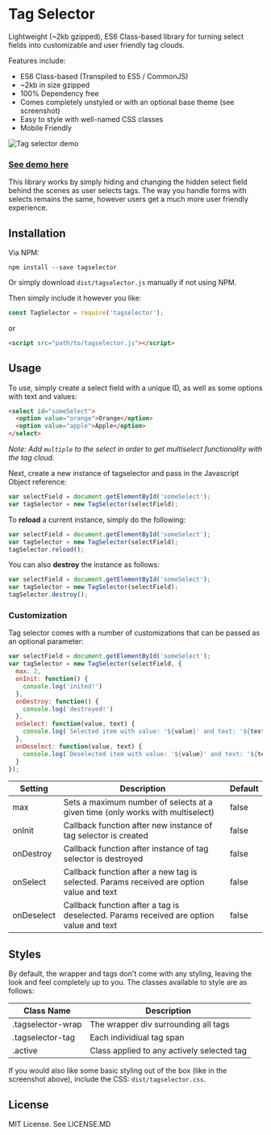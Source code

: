 # Tag Selector

Lightweight (~2kb gzipped), ES6 Class-based library for turning select fields into customizable and user friendly tag clouds.

Features include:

* ES6 Class-based (Transpiled to ES5 / CommonJS)
* ~2kb in size gzipped
* 100% Dependency free
* Comes completely unstyled or with an optional base theme (see screenshot)
* Easy to style with well-named CSS classes
* Mobile Friendly

![Tag selector demo](https://i.imgur.com/e9zYGgp.jpg)

### [See demo here](http://ryanfitzgerald.github.io/tagselector/)

This library works by simply hiding and changing the hidden select field behind the scenes as user selects tags. The way you handle forms with selects remains the same, however users get a much more user friendly experience.

## Installation

Via NPM:

```
npm install --save tagselector
```

Or simply download `dist/tagselector.js` manually if not using NPM.

Then simply include it however you like:

```javascript
const TagSelector = require('tagselector');
```

or

```html
<script src="path/to/tagselector.js"></script>
```

## Usage

To use, simply create a select field with a unique ID, as well as some options with text and values:

```html
<select id="someSelect">
  <option value="orange">Orange</option>
  <option value="apple">Apple</option>
</select>
```

*Note: Add `multiple` to the select in order to get multiselect functionality with the tag cloud.*

Next, create a new instance of tagselector and pass in the Javascript Object reference:

```javascript
var selectField = document.getElementById('someSelect');
var tagSelector = new TagSelector(selectField);
```

To **reload** a current instance, simply do the following:

```javascript
var selectField = document.getElementById('someSelect');
var tagSelector = new TagSelector(selectField);
tagSelector.reload();
```

You can also **destroy** the instance as follows:

```javascript
var selectField = document.getElementById('someSelect');
var tagSelector = new TagSelector(selectField);
tagSelector.destroy();
```
### Customization

Tag selector comes with a number of customizations that can be passed as an optional parameter:

```javascript
var selectField = document.getElementById('someSelect');
var tagSelector = new TagSelector(selectField, {
  max: 2,
  onInit: function() {
    console.log('inited!')
  },
  onDestroy: function() {
    console.log('destroyed!')
  },
  onSelect: function(value, text) {
    console.log(`Selected item with value: '${value}' and text: '${text}'`)
  },
  onDeselect: function(value, text) {
    console.log(`Deselected item with value: '${value}' and text: '${text}'`)
  }
});
```

| Setting | Description | Default |
| ------- | ----------- | ------- |
| max | Sets a maximum number of selects at a given time (only works with multiselect) | false |
| onInit | Callback function after new instance of tag selector is created | false |
| onDestroy | Callback function after instance of tag selector is destroyed | false |
| onSelect | Callback function after a new tag is selected. Params received are option value and text | false |
| onDeselect | Callback function after a tag is deselected. Params received are option value and text | false |

## Styles

By default, the wrapper and tags don't come with any styling, leaving the look and feel completely up to you. The classes available to style are as follows:

| Class Name | Description |
| ---------- | ----------- |
| .tagselector-wrap | The wrapper div surrounding all tags |
| .tagselector-tag | Each individiual tag span |
| .active | Class applied to any actively selected tag |

If you would also like some basic styling out of the box (like in the screenshot above), include the CSS:  ``dist/tagselector.css``.

## License

MIT License. See LICENSE.MD
